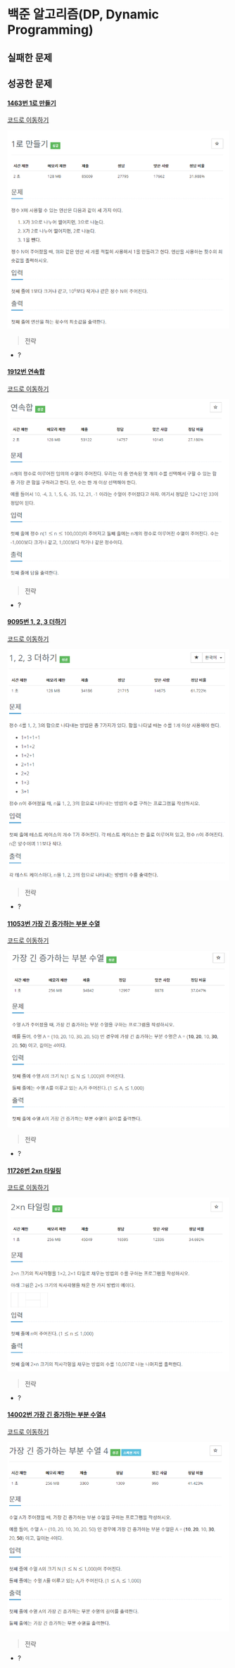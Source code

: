 # 백준 알고리즘(DP, Dynamic Programming)

## 실패한 문제



## 성공한 문제

#### [1463번 1로 만들기](https://www.acmicpc.net/problem/1463)

[코드로 이동하기]()

![1로 만들기](./images/1463.PNG)



> 전략

- ?



#### [1912번 연속합](https://www.acmicpc.net/problem/1912)

[코드로 이동하기]()

![연속합](./images/1912.PNG)



> 전략

- ?



#### [9095번 1, 2, 3 더하기](https://www.acmicpc.net/problem/9095)

[코드로 이동하기]()

![1,2,3 더하기](./images/9095.PNG)

> 전략

- ?



#### [11053번 가장 긴 증가하는 부분 수열](https://www.acmicpc.net/problem/11053)

[코드로 이동하기]()

![가장 긴 증가하는 부분 수열](./images/11053.PNG)

> 전략

- ?



#### [11726번 2xn 타일링](https://www.acmicpc.net/problem/11725)

[코드로 이동하기]()

![2xn 타일링](./images/11726.PNG)

> 전략

- ?



#### [14002번 가장 긴 증가하는 부분 수열4](https://www.acmicpc.net/problem/14002)

[코드로 이동하기]()

![가장 긴 증가하는 부분 수열4](./images/14002.PNG)

> 전략

- ?